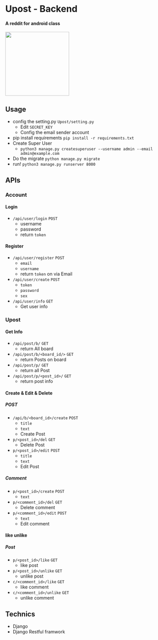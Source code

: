 # Upost - Backend
#### A reddit for android class
<img src="https://i.imgur.com/n9TDmEM.png" width="200"/>

## Usage
- config the setting.py `Upost/setting.py`
    - Edit `SECRET_KEY`
    - Config the email sender account
- pip install requirements `pip install -r requirements.txt`
- Create Super User
    - `python3 manage.py createsuperuser --username admin --email admin@example.com`
- Do the migrate `python manage.py migrate`
- run! `python3 manage.py runserver 8000`


## APIs
### Account
#### Login
- `/api/user/login` `POST`
    - username
    - password
    - return `token`
#### Register
- `/api/user/register` `POST`
    - `email`
    - `username`
    - return `token` on via Email
- `/api/user/create` `POST`
    - `token`
    - `password`
    - `sex`
- `/api/user/info` `GET`
    - Get user info

### Upost
#### Get Info
- `/api/post/b/` `GET`
    - return All board
- `/api/post/b/<board_id/>` `GET`
    - return Posts on board 
- `/api/post/p/` `GET`
    - return all Post
- `/api/post/p/<post_id>/` `GET`
    - return post info

#### Create & Edit & Delete
##### POST
- `/api/b/<board_id>/create` `POST`
    - `title`
    - `text`
    - Create Post
- `p/<post_id>/del` `GET`
    - Delete Post
- `p/<post_id>/edit` `POST`
    - `title`
    - `text`
    - Edit Post
##### Comment
- `p/<post_id>/create` `POST`
    - `text`
- `p/<comment_id>/del` `GET`
    - Delete comment
- `p/<comment_id>/edit` `POST`
    - `text`
    - Edit comment
#### like unlike 
##### Post
- `p/<post_id>/like`  `GET`
    - like post
- `p/<post_id>/unlike`  `GET`
    - unlike post
- `c/<comment_id>/like` `GET`
    - like comment
- `c/<comment_id>/unlike` `GET`
    - unlike comment

## Technics
- Django
- Django Restful framwork


